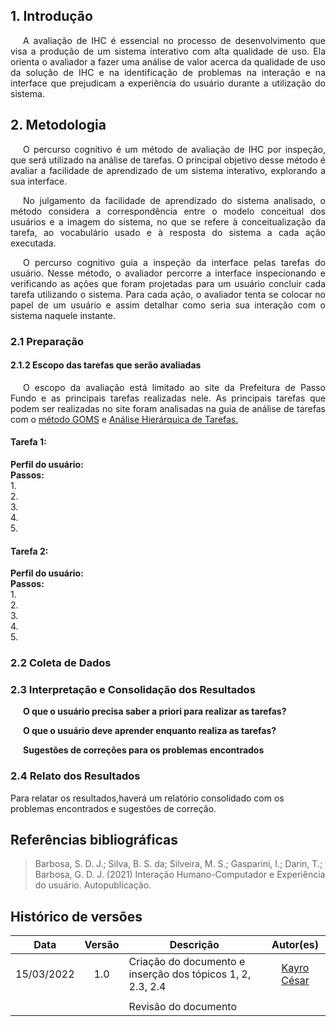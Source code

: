 ## 1. Introdução

<p style="text-indent: 20px; text-align: justify">
A avaliação de IHC é essencial no processo de desenvolvimento que visa a produção de um sistema interativo com alta qualidade de uso. Ela orienta o avaliador a fazer uma análise de valor acerca da qualidade de uso da solução de IHC e na identificação de problemas na interação e na interface que prejudicam a experiência  do usuário durante a utilização do sistema. 
</p>

## 2. Metodologia 

<p style="text-indent: 20px; text-align: justify">
    O percurso cognitivo é um método de  avaliação de IHC por inspeção, que será utilizado na análise de tarefas. O principal objetivo desse método é  avaliar a facilidade de aprendizado de um sistema interativo, explorando a sua interface.
</p>

<p style="text-indent: 20px; text-align: justify">
    No julgamento da facilidade de aprendizado do sistema analisado, o método considera a correspondência entre o modelo conceitual dos usuários e a imagem do sistema, no que se refere à conceitualização da tarefa, ao vocabulário usado e à resposta do sistema a cada ação executada.
</p>

<p style="text-indent: 20px; text-align: justify">
    O percurso cognitivo guia a inspeção da interface pelas tarefas do usuário. Nesse método, o avaliador
    percorre a interface inspecionando e verificando as ações que foram projetadas para um usuário concluir cada tarefa utilizando o sistema. Para cada ação, o avaliador tenta se colocar no papel de um usuário e assim detalhar como seria sua interação com o sistema naquele instante.
</p>

### 2.1 Preparação 

<p style="text-indent: 20px; text-align: justify">

</p>

#### 2.1.2 Escopo das tarefas que serão avaliadas

<p style="text-indent: 20px; text-align: justify">
O escopo da avaliação está limitado ao site da Prefeitura de Passo Fundo e as principais tarefas realizadas nele. As principais tarefas que podem ser realizadas no site foram analisadas na guia de análise de tarefas com o <a href="https://interacao-humano-computador.github.io/2021.2-Prefeitura-de-Passo-Fundo/AnaliseRequisitos/AnaliseTarefas/goms/">método GOMS</a> e <a href="https://interacao-humano-computador.github.io/2021.2-Prefeitura-de-Passo-Fundo/AnaliseRequisitos/AnaliseTarefas/hta/">Análise Hierárquica de Tarefas.
</a> 
</p>


#### Tarefa 1: 

<div style="text-align: justify"><b>Perfil do usuário:</b><br>
<b>Passos:</b><br>
1. <br>
2. <br>
3. <br>
4. <br>
5. </div>

#### Tarefa 2: 

<div style="text-align: justify"><b>Perfil do usuário:</b><br>
<b>Passos:</b><br>
1. <br>
2. <br>
3. <br>
4. <br>
5. </div>
 


### 2.2 Coleta de Dados


### 2.3 Interpretação e Consolidação dos Resultados  
<p style="text-indent: 20px; text-align: justify">
<b>O que o usuário precisa saber a priori para realizar as tarefas? </b>
</p>
<p style="text-indent: 20px; text-align: justify">
<b>O que o usuário deve aprender enquanto realiza as tarefas?</b>
</p>
<p style="text-indent: 20px; text-align: justify">
<b>Sugestões de correções para os problemas encontrados</b>
</p>
         
 



### 2.4 Relato dos Resultados  
   Para relatar os resultados,haverá um relatório consolidado com os problemas encontrados e sugestões de
correção. 


## Referências bibliográficas

> Barbosa, S. D. J.; Silva, B. S. da; Silveira, M. S.; Gasparini, I.; Darin, T.; Barbosa, G. D. J. (2021) Interação Humano-Computador e Experiência do usuário. Autopublicação.

## Histórico de versões

 | **Data**   | **Versão** | **Descrição**                            |                **Autor(es)**                 |
 | ---------- | :--------: | ---------------------------------------- | :------------------------------------------: |
 | 15/03/2022  |    1.0     |   Criação do documento e inserção dos tópicos  1, 2, 2.3, 2.4   |        [Kayro César](https://github.com/kayrocesar)         |
  |  |         |      |        [](https://github.com/)         |
 |  |         |    Revisão do documento   |        [](https://github.com/)         |
